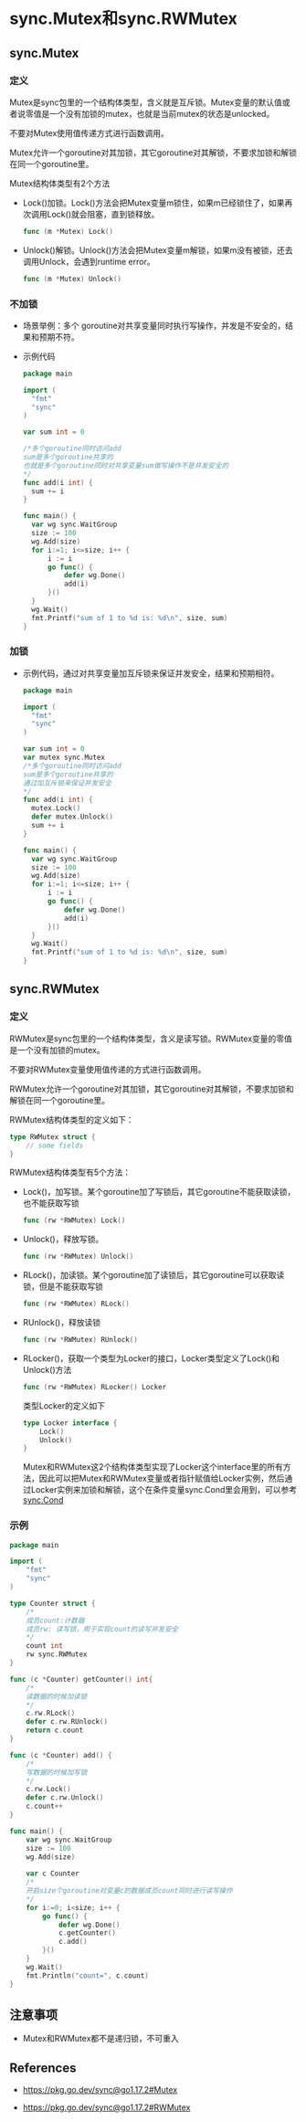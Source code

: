 # sync.Mutex和sync.RWMutex

## sync.Mutex

### 定义

Mutex是sync包里的一个结构体类型，含义就是互斥锁。Mutex变量的默认值或者说零值是一个没有加锁的mutex，也就是当前mutex的状态是unlocked。

不要对Mutex使用值传递方式进行函数调用。

Mutex允许一个goroutine对其加锁，其它goroutine对其解锁，不要求加锁和解锁在同一个goroutine里。

Mutex结构体类型有2个方法

* Lock()加锁。Lock()方法会把Mutex变量m锁住，如果m已经锁住了，如果再次调用Lock()就会阻塞，直到锁释放。

  ```go
  func (m *Mutex) Lock()
  ```

* Unlock()解锁。Unlock()方法会把Mutex变量m解锁，如果m没有被锁，还去调用Unlock，会遇到runtime error。

  ```go
  func (m *Mutex) Unlock()
  ```

### 不加锁

* 场景举例：多个 goroutine对共享变量同时执行写操作，并发是不安全的，结果和预期不符。

* 示例代码

  ```go
  package main
  
  import (
  	"fmt"
  	"sync"
  )
  
  var sum int = 0
  
  /*多个goroutine同时访问add
  sum是多个goroutine共享的
  也就是多个goroutine同时对共享变量sum做写操作不是并发安全的
  */
  func add(i int) {
  	sum += i
  }
  
  func main() {
  	var wg sync.WaitGroup
  	size := 100
  	wg.Add(size)
  	for i:=1; i<=size; i++ {
  		i := i
  		go func() {
  			defer wg.Done()
  			add(i)
  		}()
  	}
  	wg.Wait()
  	fmt.Printf("sum of 1 to %d is: %d\n", size, sum)
  }
  ```

### 加锁

* 示例代码，通过对共享变量加互斥锁来保证并发安全，结果和预期相符。

  ```go
  package main
  
  import (
  	"fmt"
  	"sync"
  )
  
  var sum int = 0
  var mutex sync.Mutex
  /*多个goroutine同时访问add
  sum是多个goroutine共享的
  通过加互斥锁来保证并发安全
  */
  func add(i int) {
  	mutex.Lock()
  	defer mutex.Unlock()
  	sum += i
  }
  
  func main() {
  	var wg sync.WaitGroup
  	size := 100
  	wg.Add(size)
  	for i:=1; i<=size; i++ {
  		i := i
  		go func() {
  			defer wg.Done()
  			add(i)
  		}()
  	}
  	wg.Wait()
  	fmt.Printf("sum of 1 to %d is: %d\n", size, sum)
  }
  ```




## sync.RWMutex

### 定义

RWMutex是sync包里的一个结构体类型，含义是读写锁。RWMutex变量的零值是一个没有加锁的mutex。

不要对RWMutex变量使用值传递的方式进行函数调用。

RWMutex允许一个goroutine对其加锁，其它goroutine对其解锁，不要求加锁和解锁在同一个goroutine里。

RWMutex结构体类型的定义如下：

```go
type RWMutex struct {
    // some fields
}
```

RWMutex结构体类型有5个方法：

* Lock()，加写锁。某个goroutine加了写锁后，其它goroutine不能获取读锁，也不能获取写锁

  ```go
  func (rw *RWMutex) Lock()
  ```

* Unlock()，释放写锁。

  ```go
  func (rw *RWMutex) Unlock()
  ```

* RLock()，加读锁。某个goroutine加了读锁后，其它goroutine可以获取读锁，但是不能获取写锁

  ```go
  func (rw *RWMutex) RLock()
  ```

* RUnlock()，释放读锁

  ```go
  func (rw *RWMutex) RUnlock()
  ```

* RLocker()，获取一个类型为Locker的接口，Locker类型定义了Lock()和Unlock()方法

  ```go
  func (rw *RWMutex) RLocker() Locker
  ```

  类型Locker的定义如下

  ```go
  type Locker interface {
      Lock()
      Unlock()
  }
  ```

  Mutex和RWMutex这2个结构体类型实现了Locker这个interface里的所有方法，因此可以把Mutex和RWMutex变量或者指针赋值给Locker实例，然后通过Locker实例来加锁和解锁，这个在条件变量sync.Cond里会用到，可以参考[sync.Cond](./workspace/lesson24)

### 示例

```go
package main

import (
    "fmt"
    "sync"
)

type Counter struct {
    /*
    成员count:计数器
    成员rw: 读写锁，用于实现count的读写并发安全
    */
    count int
    rw sync.RWMutex
}

func (c *Counter) getCounter() int{
    /*
    读数据的时候加读锁
    */
    c.rw.RLock()
    defer c.rw.RUnlock()
    return c.count
}

func (c *Counter) add() {
    /*
    写数据的时候加写锁
    */
    c.rw.Lock()
    defer c.rw.Unlock()
    c.count++
}

func main() {
    var wg sync.WaitGroup
    size := 100
    wg.Add(size)
    
    var c Counter
    /*
    开启size个goroutine对变量c的数据成员count同时进行读写操作
    */
    for i:=0; i<size; i++ {
        go func() {
            defer wg.Done()
            c.getCounter()
            c.add()
        }()
    }
    wg.Wait()
    fmt.Println("count=", c.count)
}
```



## 注意事项

* Mutex和RWMutex都不是递归锁，不可重入

## References

* https://pkg.go.dev/sync@go1.17.2#Mutex

* https://pkg.go.dev/sync@go1.17.2#RWMutex


